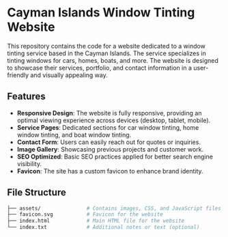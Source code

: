 # Cayman Islands Window Tinting Website

This repository contains the code for a website dedicated to a window tinting service based in the Cayman Islands. The service specializes in tinting windows for cars, homes, boats, and more. The website is designed to showcase their services, portfolio, and contact information in a user-friendly and visually appealing way.

## Features

- **Responsive Design**: The website is fully responsive, providing an optimal viewing experience across devices (desktop, tablet, mobile).
- **Service Pages**: Dedicated sections for car window tinting, home window tinting, and boat window tinting.
- **Contact Form**: Users can easily reach out for quotes or inquiries.
- **Image Gallery**: Showcasing previous projects and customer work.
- **SEO Optimized**: Basic SEO practices applied for better search engine visibility.
- **Favicon**: The site has a custom favicon to enhance brand identity.

## File Structure

```bash
├── assets/               # Contains images, CSS, and JavaScript files
├── favicon.svg           # Favicon for the website
├── index.html            # Main HTML file for the website
└── index.txt             # Additional notes or text (optional)
